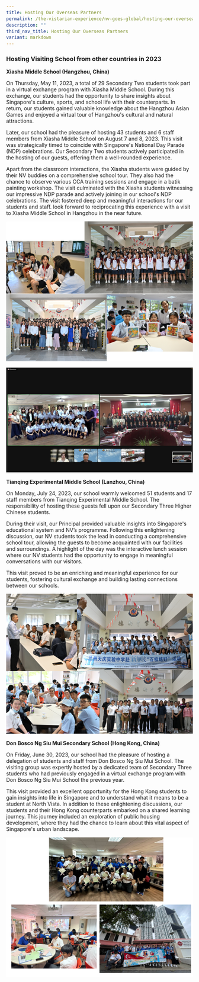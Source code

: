 ```yaml
---
title: Hosting Our Overseas Partners
permalink: /the-vistarian-experience/nv-goes-global/hosting-our-overseas-partners/
description: ""
third_nav_title: Hosting Our Overseas Partners
variant: markdown
---
```

### Hosting Visiting School from other countries in 2023 

**Xiasha Middle School (Hangzhou, China)**

On Thursday, May 11, 2023, a total of 29 Secondary Two students took part in a virtual exchange program with Xiasha Middle School. During this exchange, our students had the opportunity to share insights about Singapore's culture, sports, and school life with their counterparts. In return, our students gained valuable knowledge about the Hangzhou Asian Games and enjoyed a virtual tour of Hangzhou's cultural and natural attractions.

Later, our school had the pleasure of hosting 43 students and 6 staff members from Xiasha Middle School on August 7 and 8, 2023. This visit was strategically timed to coincide with Singapore's National Day Parade (NDP) celebrations. Our Secondary Two students actively participated in the hosting of our guests, offering them a well-rounded experience.

Apart from the classroom interactions, the Xiasha students were guided by their NV buddies on a comprehensive school tour. They also had the chance to observe various CCA training sessions and engage in a batik painting workshop. The visit culminated with the Xiasha students witnessing our impressive NDP parade and actively joining in our school's NDP celebrations.
The visit fostered deep and meaningful interactions for our students and staff. look forward to reciprocating this experience with a visit to Xiasha Middle School in Hangzhou in the near future. 

![](/images/The%20Vistarian%20Experience/Hosting%20Our%20Overseas%20Partners/Hang_Zhou1.jpg)

![](/images/The%20Vistarian%20Experience/Hosting%20Our%20Overseas%20Partners/Hang_Zhou__VE____8.jpeg)


**Tianqing Experimental Middle School (Lanzhou, China)**

On Monday, July 24, 2023, our school warmly welcomed 51 students and 17 staff members from Tianqing Experimental Middle School. The responsibility of hosting these guests fell upon our Secondary Three Higher Chinese students.

During their visit, our Principal provided valuable insights into Singapore's educational system and NV’s programme. Following this enlightening discussion, our NV students took the lead in conducting a comprehensive school tour, allowing the guests to become acquainted with our facilities and surroundings. A highlight of the day was the interactive lunch session where our NV students had the opportunity to engage in meaningful conversations with our visitors.

This visit proved to be an enriching and meaningful experience for our students, fostering cultural exchange and building lasting connections between our schools.

![](/images/The%20Vistarian%20Experience/Hosting%20Our%20Overseas%20Partners/Lan_Zhou1.jpg)

**Don Bosco Ng Siu Mui Secondary School (Hong Kong, China)**

On Friday, June 30, 2023, our school had the pleasure of hosting a delegation of students and staff from Don Bosco Ng Siu Mui School. The visiting group was expertly hosted by a dedicated team of Secondary Three students who had previously engaged in a virtual exchange program with Don Bosco Ng Siu Mui School the previous year.

This visit provided an excellent opportunity for the Hong Kong students to gain insights into life in Singapore and to understand what it means to be a student at North Vista. In addition to these enlightening discussions, our students and their Hong Kong counterparts embarked on a shared learning journey. This journey included an exploration of public housing development, where they had the chance to learn about this vital aspect of Singapore's urban landscape.

![](/images/The%20Vistarian%20Experience/Hosting%20Our%20Overseas%20Partners/Don_Bosco_HK.jpg)